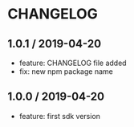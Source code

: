 # CHANGELOG

## 1.0.1 / 2019-04-20

* feature: CHANGELOG file added
* fix: new npm package name

## 1.0.0 / 2019-04-20

* feature: first sdk version